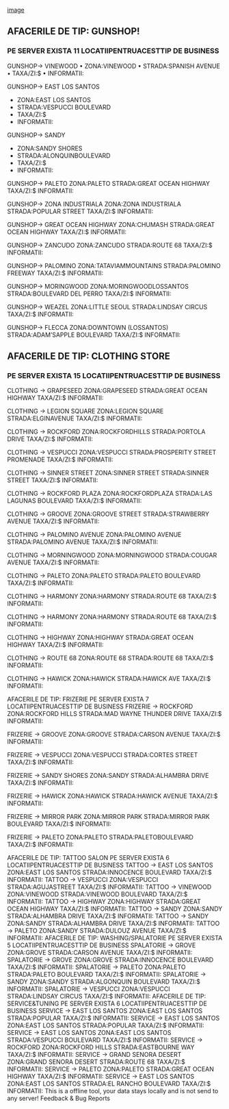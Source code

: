 [image](https://github.com/user-attachments/assets/8d05bdb7-16da-4a69-8ab5-71e3147b02e6)

## AFACERILE DE TIP: GUNSHOP!
### PE SERVER EXISTA 11 LOCATIIPENTRUACESTTIP DE BUSINESS

GUNSHOP-> VINEWOOD
• ZONA:VINEWOOD
• STRADA:SPANISH AVENUE
• TAXA/ZI:$
• INFORMATII:

GUNSHOP-> EAST LOS SANTOS
- ZONA:EAST LOS SANTOS
- STRADA:VESPUCCI BOULEVARD
- TAXA/ZI:$
- INFORMATII:

GUNSHOP-> SANDY
- ZONA:SANDY SHORES
- STRADA:ALONQUINBOULEVARD
- TAXA/ZI:$
- INFORMATII:
  
GUNSHOP-> PALETO
ZONA:PALETO
STRADA:GREAT OCEAN HIGHWAY
TAXA/ZI:$
INFORMATII:

GUNSHOP-> ZONA INDUSTRIALA
ZONA:ZONA INDUSTRIALA
STRADA:POPULAR STREET
TAXA/ZI:$
INFORMATII:

GUNSHOP-> GREAT OCEAN
HIGHWAY
ZONA:CHUMASH
STRADA:GREAT OCEAN HIGHWAY
TAXA/ZI:$
INFORMATII:

GUNSHOP-> ZANCUDO
ZONA:ZANCUDO
STRADA:ROUTE 68
TAXA/ZI:$
INFORMATII:

GUNSHOP-> PALOMINO
ZONA:TATAVIAMMOUNTAINS
STRADA:PALOMINO FREEWAY
TAXA/ZI:$
INFORMATII:

GUNSHOP-> MORINGWOOD
ZONA:MORINGWOODLOSSANTOS
STRADA:BOULEVARD DEL PERRO
TAXA/ZI:$
INFORMATII:

GUNSHOP-> WEAZEL
ZONA:LITTLE SEOUL
STRADA:LINDSAY CIRCUS
TAXA/ZI:$
INFORMATII:

GUNSHOP-> FLECCA
ZONA:DOWNTOWN (LOSSANTOS)
STRADA:ADAM’SAPPLE BOULEVARD
TAXA/ZI:$
INFORMATII:

## AFACERILE DE TIP: CLOTHING STORE
### PE SERVER EXISTA 15 LOCATIIPENTRUACESTTIP DE BUSINESS

CLOTHING -> GRAPESEED
ZONA:GRAPESEED
STRADA:GREAT OCEAN HIGHWAY
TAXA/ZI:$
INFORMATII:

CLOTHING -> LEGION SQUARE
ZONA:LEGION SQUARE
STRADA:ELGINAVENUE
TAXA/ZI:$
INFORMATII:

CLOTHING -> ROCKFORD
ZONA:ROCKFORDHILLS
STRADA:PORTOLA DRIVE
TAXA/ZI:$
INFORMATII:

CLOTHING -> VESPUCCI
ZONA:VESPUCCI
STRADA:PROSPERITY STREET PROMENADE
TAXA/ZI:$
INFORMATII:

CLOTHING -> SINNER STREET
ZONA:SINNER STREET
STRADA:SINNER STREET
TAXA/ZI:$
INFORMATII:

CLOTHING -> ROCKFORD PLAZA
ZONA:ROCKFORDPLAZA
STRADA:LAS LAGUNAS BOULEVARD
TAXA/ZI:$
INFORMATII:

CLOTHING -> GROOVE
ZONA:GROOVE STREET
STRADA:STRAWBERRY AVENUE
TAXA/ZI:$
INFORMATII:

CLOTHING -> PALOMINO AVENUE
ZONA:PALOMINO AVENUE
STRADA:PALOMINO AVENUE
TAXA/ZI:$
INFORMATII:

CLOTHING -> MORNINGWOOD
ZONA:MORNINGWOOD
STRADA:COUGAR AVENUE
TAXA/ZI:$
INFORMATII:

CLOTHING -> PALETO
ZONA:PALETO
STRADA:PALETO BOULEVARD
TAXA/ZI:$
INFORMATII:

CLOTHING -> HARMONY
ZONA:HARMONY
STRADA:ROUTE 68
TAXA/ZI:$
INFORMATII:

CLOTHING -> HARMONY
ZONA:HARMONY
STRADA:ROUTE 68
TAXA/ZI:$
INFORMATII:

CLOTHING -> HIGHWAY
ZONA:HIGHWAY
STRADA:GREAT OCEAN HIGHWAY
TAXA/ZI:$
INFORMATII:

CLOTHING -> ROUTE 68
ZONA:ROUTE 68
STRADA:ROUTE 68
TAXA/ZI:$
INFORMATII:

CLOTHING -> HAWICK
ZONA:HAWICK
STRADA:HAWICK AVE
TAXA/ZI:$
INFORMATII:

AFACERILE DE TIP: FRIZERIE
PE SERVER EXISTA 7 LOCATIIPENTRUACESTTIP DE BUSINESS
FRIZERIE -> ROCKFORD
ZONA:ROCKFORD HILLS
STRADA:MAD WAYNE THUNDER DRIVE
TAXA/ZI:$
INFORMATII:

FRIZERIE -> GROOVE
ZONA:GROOVE
STRADA:CARSON AVENUE
TAXA/ZI:$
INFORMATII:

FRIZERIE -> VESPUCCI
ZONA:VESPUCCI
STRADA:CORTES STREET
TAXA/ZI:$
INFORMATII:

FRIZERIE -> SANDY SHORES
ZONA:SANDY
STRADA:ALHAMBRA DRIVE
TAXA/ZI:$
INFORMATII:

FRIZERIE -> HAWICK
ZONA:HAWICK
STRADA:HAWICK AVENUE
TAXA/ZI:$
INFORMATII:

FRIZERIE -> MIRROR PARK
ZONA:MIRROR PARK
STRADA:MIRROR PARK BOULEVARD
TAXA/ZI:$
INFORMATII:

FRIZERIE -> PALETO
ZONA:PALETO
STRADA:PALETOBOULEVARD
TAXA/ZI:$
INFORMATII:

AFACERILE DE TIP: TATTOO SALON
PE SERVER EXISTA 6 LOCATIIPENTRUACESTTIP DE BUSINESS
TATTOO -> EAST LOS SANTOS
ZONA:EAST LOS SANTOS
STRADA:INNOCENCE BOULEVARD
TAXA/ZI:$
INFORMATII:
TATTOO -> VESPUCCI
ZONA:VESPUCCI
STRADA:AGUJASTREET
TAXA/ZI:$
INFORMATII:
TATTOO -> VINEWOOD
ZONA:VINEWOOD
STRADA:VINEWOOD BOULEVARD
TAXA/ZI:$
INFORMATII:
TATTOO -> HIGHWAY
ZONA:HIGHWAY
STRADA:GREAT OCEAN HIGHWAY
TAXA/ZI:$
INFORMATII:
TATTOO -> SANDY
ZONA:SANDY
STRADA:ALHAMBRA DRIVE
TAXA/ZI:$
INFORMATII:
TATTOO -> SANDY
ZONA:SANDY
STRADA:ALHAMBRA DRIVE
TAXA/ZI:$
INFORMATII:
TATTOO -> PALETO
ZONA:SANDY
STRADA:DULOUZ AVENUE
TAXA/ZI:$
INFORMATII:
AFACERILE DE TIP: WASHING/SPALATORIE
PE SERVER EXISTA 5 LOCATIIPENTRUACESTTIP DE BUSINESS
SPALATORIE -> GROVE
ZONA:GROVE
STRADA:CARSON AVENUE
TAXA/ZI:$
INFORMATII:
SPALATORIE -> GROVE
ZONA:GROVE
STRADA:INNOCENCE BOULEVARD
TAXA/ZI:$
INFORMATII:
SPALATORIE -> PALETO
ZONA:PALETO
STRADA:PALETO BOULEVARD
TAXA/ZI:$
INFORMATII:
SPALATORIE -> SANDY
ZONA:SANDY
STRADA:ALGONQUIN BOULEVARD
TAXA/ZI:$
INFORMATII:
SPALATORIE -> VESPUCCI
ZONA:VESPUCCI
STRADA:LINDSAY CIRCUS
TAXA/ZI:$
INFORMATII:
AFACERILE DE TIP: SERVICE&TUNING
PE SERVER EXISTA 6 LOCATIIPENTRUACESTTIP DE BUSINESS
SERVICE -> EAST LOS SANTOS
ZONA:EAST LOS SANTOS
STRADA:POPULAR
TAXA/ZI:$
INFORMATII:
SERVICE -> EAST LOS SANTOS
ZONA:EAST LOS SANTOS
STRADA:POPULAR
TAXA/ZI:$
INFORMATII:
SERVICE -> EAST LOS SANTOS
ZONA:EAST LOS SANTOS
STRADA:VESPUCCI BOULEVARD
TAXA/ZI:$
INFORMATII:
SERVICE -> ROCKFORD
ZONA:ROCKFORD HILLS
STRADA:EASTBOURNE WAY
TAXA/ZI:$
INFORMATII:
SERVICE -> GRAND SENORA DESERT
ZONA:GRAND SENORA DESERT
STRADA:ROUTE 68
TAXA/ZI:$
INFORMATII:
SERVICE -> PALETO
ZONA:PALETO
STRADA:GREAT OCEAN HIGHWAY
TAXA/ZI:$
INFORMATII:
SERVICE -> EAST LOS SANTOS
ZONA:EAST LOS SANTOS
STRADA:EL RANCHO BOULEVARD
TAXA/ZI:$
INFORMATII:
This is a offline tool, your data stays locally and is not send to any server!
Feedback & Bug Reports
